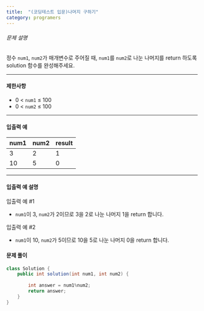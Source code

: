 ```yaml
---
title:  "(코딩테스트 입문)나머지 구하기"
category: programers
---
```




###### 문제 설명

정수 `num1`, `num2`가 매개변수로 주어질 때, `num1`를 `num2`로 나눈 나머지를 return 하도록 solution 함수를 완성해주세요.

------

#### 제한사항

- 0 < `num1` ≤ 100
- 0 < `num2` ≤ 100

------

#### 입출력 예

| num1 | num2 | result |
| ---- | ---- | ------ |
| 3    | 2    | 1      |
| 10   | 5    | 0      |

------

#### 입출력 예 설명

입출력 예 #1

- `num1`이 3, `num2`가 2이므로 3을 2로 나눈 나머지 1을 return 합니다.

입출력 예 #2

- `num1`이 10, `num2`가 5이므로 10을 5로 나눈 나머지 0을 return 합니다.



#### 문제 풀이

```java
class Solution {
    public int solution(int num1, int num2) {
        
        int answer = num1%num2;
        return answer;
    }
}
```



